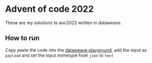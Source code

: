 # Advent of code 2022

These are my solutions to aoc2022 written in dataweave.

## How to run

Copy paste the code into the [dataweave playground](https://developer.mulesoft.com/learn/dataweave/playground), add the 
input as `payload` and set the input mimetype from `json` to `text`
